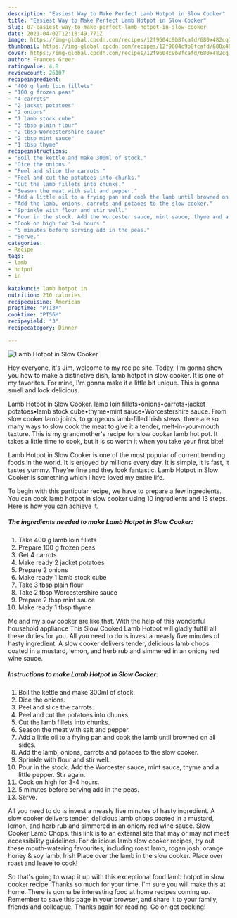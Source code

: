 ```yaml
---
description: "Easiest Way to Make Perfect Lamb Hotpot in Slow Cooker"
title: "Easiest Way to Make Perfect Lamb Hotpot in Slow Cooker"
slug: 87-easiest-way-to-make-perfect-lamb-hotpot-in-slow-cooker
date: 2021-04-02T12:18:49.771Z
image: https://img-global.cpcdn.com/recipes/12f9604c9b8fcafd/680x482cq70/lamb-hotpot-in-slow-cooker-recipe-main-photo.jpg
thumbnail: https://img-global.cpcdn.com/recipes/12f9604c9b8fcafd/680x482cq70/lamb-hotpot-in-slow-cooker-recipe-main-photo.jpg
cover: https://img-global.cpcdn.com/recipes/12f9604c9b8fcafd/680x482cq70/lamb-hotpot-in-slow-cooker-recipe-main-photo.jpg
author: Frances Greer
ratingvalue: 4.8
reviewcount: 26107
recipeingredient:
- "400 g lamb loin fillets"
- "100 g frozen peas"
- "4 carrots"
- "2 jacket potatoes"
- "2 onions"
- "1 lamb stock cube"
- "3 tbsp plain flour"
- "2 tbsp Worcestershire sauce"
- "2 tbsp mint sauce"
- "1 tbsp thyme"
recipeinstructions:
- "Boil the kettle and make 300ml of stock."
- "Dice the onions."
- "Peel and slice the carrots."
- "Peel and cut the potatoes into chunks."
- "Cut the lamb fillets into chunks."
- "Season the meat with salt and pepper."
- "Add a little oil to a frying pan and cook the lamb until browned on all sides."
- "Add the lamb, onions, carrots and potaoes to the slow cooker."
- "Sprinkle with flour and stir well."
- "Pour in the stock. Add the Worcester sauce, mint sauce, thyme and a little pepper. Stir again."
- "Cook on high for 3-4 hours."
- "5 minutes before serving add in the peas."
- "Serve."
categories:
- Recipe
tags:
- lamb
- hotpot
- in

katakunci: lamb hotpot in 
nutrition: 210 calories
recipecuisine: American
preptime: "PT13M"
cooktime: "PT56M"
recipeyield: "3"
recipecategory: Dinner

---
```



![Lamb Hotpot in Slow Cooker](https://img-global.cpcdn.com/recipes/12f9604c9b8fcafd/680x482cq70/lamb-hotpot-in-slow-cooker-recipe-main-photo.jpg)

Hey everyone, it's Jim, welcome to my recipe site. Today, I'm gonna show you how to make a distinctive dish, lamb hotpot in slow cooker. It is one of my favorites. For mine, I'm gonna make it a little bit unique. This is gonna smell and look delicious.

Lamb Hotpot in Slow Cooker. lamb loin fillets•onions•carrots•jacket potatoes•lamb stock cube•thyme•mint sauce•Worcestershire sauce. From slow cooker lamb joints, to gorgeous lamb-filled Irish stews, there are so many ways to slow cook the meat to give it a tender, melt-in-your-mouth texture. This is my grandmother&#39;s recipe for slow cooker lamb hot pot. It takes a little time to cook, but it is so worth it when you take your first bite!

Lamb Hotpot in Slow Cooker is one of the most popular of current trending foods in the world. It is enjoyed by millions every day. It is simple, it is fast, it tastes yummy. They're fine and they look fantastic. Lamb Hotpot in Slow Cooker is something which I have loved my entire life.


To begin with this particular recipe, we have to prepare a few ingredients. You can cook lamb hotpot in slow cooker using 10 ingredients and 13 steps. Here is how you can achieve it.

<!--inarticleads1-->

##### The ingredients needed to make Lamb Hotpot in Slow Cooker:

1. Take 400 g lamb loin fillets
1. Prepare 100 g frozen peas
1. Get 4 carrots
1. Make ready 2 jacket potatoes
1. Prepare 2 onions
1. Make ready 1 lamb stock cube
1. Take 3 tbsp plain flour
1. Take 2 tbsp Worcestershire sauce
1. Prepare 2 tbsp mint sauce
1. Make ready 1 tbsp thyme


Me and my slow cooker are like that. With the help of this wonderful household appliance This Slow Cooked Lamb Hotpot will gladly fulfill all these duties for you. All you need to do is invest a measly five minutes of hasty ingredient. A slow cooker delivers tender, delicious lamb chops coated in a mustard, lemon, and herb rub and simmered in an oniony red wine sauce. 

<!--inarticleads2-->

##### Instructions to make Lamb Hotpot in Slow Cooker:

1. Boil the kettle and make 300ml of stock.
1. Dice the onions.
1. Peel and slice the carrots.
1. Peel and cut the potatoes into chunks.
1. Cut the lamb fillets into chunks.
1. Season the meat with salt and pepper.
1. Add a little oil to a frying pan and cook the lamb until browned on all sides.
1. Add the lamb, onions, carrots and potaoes to the slow cooker.
1. Sprinkle with flour and stir well.
1. Pour in the stock. Add the Worcester sauce, mint sauce, thyme and a little pepper. Stir again.
1. Cook on high for 3-4 hours.
1. 5 minutes before serving add in the peas.
1. Serve.


All you need to do is invest a measly five minutes of hasty ingredient. A slow cooker delivers tender, delicious lamb chops coated in a mustard, lemon, and herb rub and simmered in an oniony red wine sauce. Slow Cooker Lamb Chops. this link is to an external site that may or may not meet accessibility guidelines. For delicious lamb slow cooker recipes, try out these mouth-watering favourites, including roast lamb, rogan josh, orange honey &amp; soy lamb, Irish Place over the lamb in the slow cooker. Place over roast and leave to cook! 

So that's going to wrap it up with this exceptional food lamb hotpot in slow cooker recipe. Thanks so much for your time. I'm sure you will make this at home. There is gonna be interesting food at home recipes coming up. Remember to save this page in your browser, and share it to your family, friends and colleague. Thanks again for reading. Go on get cooking!
